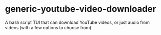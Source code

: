# generic-youtube-video-downloader
A bash script TUI that can download YouTube videos, or just audio from videos (with a few options to choose from) 
